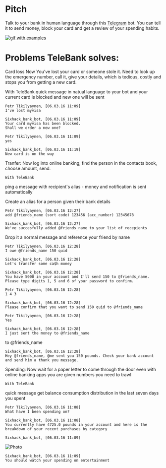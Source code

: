 # Pitch

Talk to your bank in human language through this [Telegram](https://telegram.org/) bot. You can tell it to send money, block your card and get a review of your spending habits. 

[![gif with examples](https://github.com/petr-tik/six_hack/blob/master/output.gif)](https://github.com/petr-tik/six_hack/blob/master/output.gif)

# Problems TeleBank solves:

Card loss
    Now
You've lost your card or someone stole it. Need to look up the emergency number, call it, give your details, which is tedious, costly and stops you from getting a new card. 

With TeleBank
quick message in natual language to your bot and your current card is blocked and new one will be sent

    Petr Tikilyaynen, [06.03.16 11:09]
    I've lost myvisa
    
    Sixhack_bank_bot, [06.03.16 11:09]
    Your card myvisa has been blocked. 
    Shall we order a new one?
    
    Petr Tikilyaynen, [06.03.16 11:09]
    yes
    
    Sixhack_bank_bot, [06.03.16 11:19]
    New card is on the way



Tranfer:
    Now
log into online banking, find the person in the contacts book, choose amount, send. 

    With TeleBank
ping a message with recipient's alias - money and notification is sent automatically

Create an alias for a person given their bank details 

    Petr Tikilyaynen, [06.03.16 12:27]
    add @friends_name (sort code) 123456 (acc_number) 12345678
    
    Sixhack_bank_bot, [06.03.16 12:27]
    We've succesfully added @friends_name to your list of recepients

Drop it a normal message and reference your friend by name

    Petr Tikilyaynen, [06.03.16 12:28]
    I owe @friends_name 150 quid
    
    Sixhack_bank_bot, [06.03.16 12:28]
    Let's transfer some ca$h money
    
    Sixhack_bank_bot, [06.03.16 12:28]
    You have 5000 in your account and I'll send 150 to @friends_name.
    Please type digits 1, 5 and 6 of your password to confirm.
    
    Petr Tikilyaynen, [06.03.16 12:28]
    1 4 3
    
    Sixhack_bank_bot, [06.03.16 12:28]
    Please confirm that you want to send 150 quid to @friends_name
    
    Petr Tikilyaynen, [06.03.16 12:28]
    Yes
    
    Sixhack_bank_bot, [06.03.16 12:28]
    I just sent the money to @friends_name

to @friends_name

    Sixhack_bank_bot, [06.03.16 12:28]
    Hey @friends_name, @me sent you 150 pounds. Check your bank account and send him a thank you message.




Spending: 
    Now
wait for a paper letter to come through the door
even with online banking apps you are given numbers you need to trawl

    With TeleBank
quick message
    get balance
    consumption distribution 
    in the last seven days you spent 

    Petr Tikilyaynen, [06.03.16 11:08]
    What have I been spending on? 
    
    Sixhack_bank_bot, [06.03.16 11:08]
    You currently have 4725.0 pounds in your account and here is the breakdown of your recent purchases by category
    
    Sixhack_bank_bot, [06.03.16 11:09]
![Photo](https://raw.githubusercontent.com/petr-tik/six_hack/master/spending_example.jpg)
    
    Sixhack_bank_bot, [06.03.16 11:09]
    You should watch your spending on entertainment




